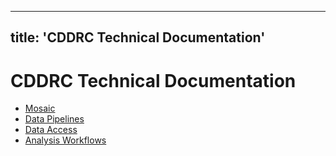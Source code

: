 
---
title: 'CDDRC Technical Documentation'
---

# CDDRC Technical Documentation

* [Mosaic](mosaic)
* [Data Pipelines](data_pipelines)
* [Data Access](data_access)
* [Analysis Workflows](analysis_workflow)


